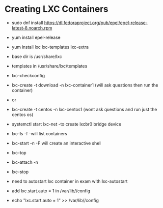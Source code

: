 # Creating LXC Containers

* sudo dnf install https://dl.fedoraproject.org/pub/epel/epel-release-latest-8.noarch.rpm
* yum install epel-release 
* yum install lxc lxc-templates lxc-extra 
* base dir is /usr/share/lxc 
* templates in /usr/share/lxc/templates 

* lxc-checkconfig 

* lxc-create -t download -n lxc-container1 (will ask questions then run the container)
* or 
* lxc-create -t centos -n lxc-centos1 (wont ask questions and run just the centos os)
 

* systemctl start lxc-net -to create lxcbr0 bridge device

* lxc-ls -f -will list containers 
* lxc-start -n <containername>  -F will create an interactive shell 
* lxc-top
* lxc-attach -n <containername>
* lxc-stop <containername> 

* need to autostart lxc container in exam with lxc-autostart
* add lxc.start.auto = 1 in /var/lib/<containername>/config
* echo "lxc.start.auto = 1" >> /var/lib/<containername>/config 
